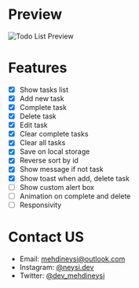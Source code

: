 # Preview
![Todo List Preview](https://i.ibb.co/1dZT2B8/todo-list.png)
# Features
 - [x] Show tasks list
 - [x] Add new task
 - [x] Complete task
 - [x] Delete task
 - [x] Edit task
 - [x] Clear complete tasks
 - [x] Clear all tasks
 - [x] Save on local storage
 - [x] Reverse sort by id
 - [x] Show message if not task
 - [x] Show toast when add, delete task
 - [ ] Show custom alert box
 - [ ] Animation on complete and delete
 - [ ] Responsivity
# Contact US
 - Email: [mehdineysi@outlook.com](mailto:neysimehdi@outlook.com)
 - Instagram: [@neysi.dev](https://instagram.com/neysi.dev)
 - Twitter: [@dev_mehdineysi](https://twitter.com/dev_mehdineysi)
